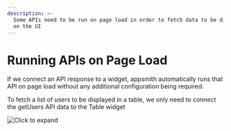 ```yaml
---
description: >-
  Some APIs need to be run on page load in order to fetch data to be displayed
  on the UI
---
```


# Running APIs on Page Load

If we connect an API response to a widget, appsmith automatically runs that API on page load without any additional configuration being required.

To fetch a list of users to be displayed in a table, we only need to connect the getUsers API data to the Table widget 

![Click to expand](../../.gitbook/assets/on-page-load.gif)

